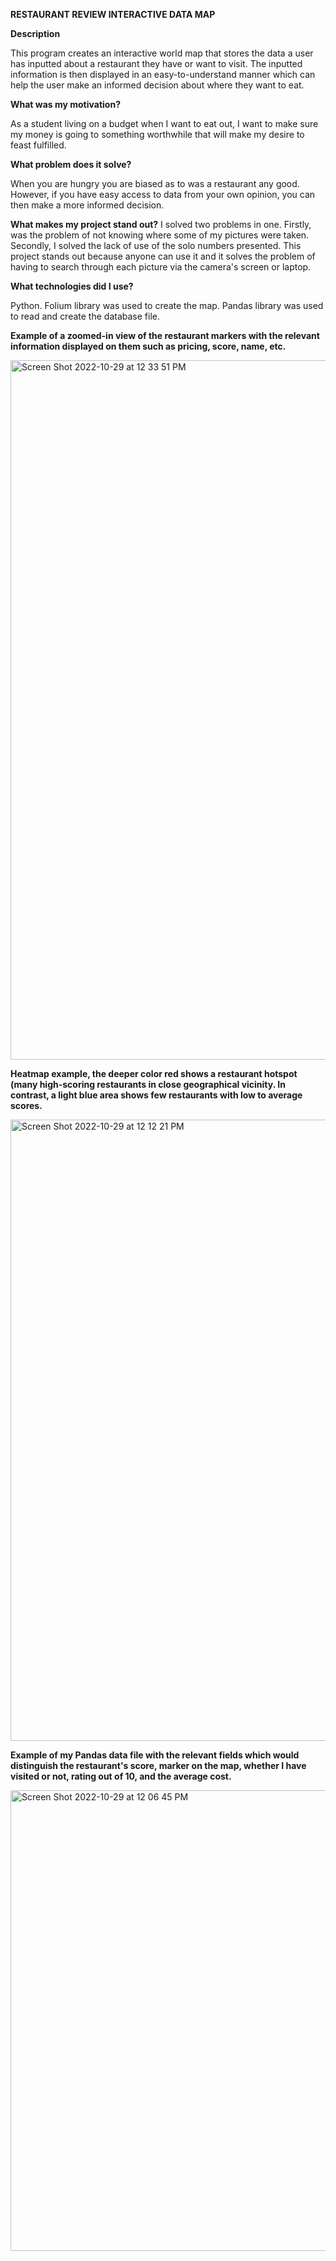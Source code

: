 **RESTAURANT REVIEW INTERACTIVE DATA MAP**

**Description**

This program creates an interactive world map that stores the data a user has inputted about a restaurant they have or want to visit. The inputted information is then displayed in an easy-to-understand manner which can help the user make an informed decision about where they want to eat.

**What was my motivation?**

As a student living on a budget when I want to eat out, I want to make sure my money is going to something worthwhile that will make my desire to feast fulfilled.

**What problem does it solve?**

When you are hungry you are biased as to was a restaurant any good. However, if you have easy access to data from your own opinion, you can then make a more informed decision.

**What makes my project stand out?**
I solved two problems in one. Firstly, was the problem of not knowing where some of my pictures were taken. Secondly, I solved the lack of use of the solo numbers presented. This project stands out because anyone can use it and it solves the problem of having to search through each picture via the camera's screen or laptop.

**What technologies did I use?**

Python.
Folium library was used to create the map.
Pandas library was used to read and create the database file.


**Example of a zoomed-in view of the restaurant markers with the relevant information displayed on them such as pricing, score, name, etc.**

<img width="1119" alt="Screen Shot 2022-10-29 at 12 33 51 PM" src="https://user-images.githubusercontent.com/82910305/198844348-27f85424-b59f-4c70-9a53-5ba068458515.png">


**Heatmap example, the deeper color red shows a restaurant hotspot (many high-scoring restaurants in close geographical vicinity. In contrast, a light blue area shows few restaurants with low to average scores.**

<img width="994" alt="Screen Shot 2022-10-29 at 12 12 21 PM" src="https://user-images.githubusercontent.com/82910305/198844329-c8de6d3b-a0bf-4536-a086-f8d5fb9a5d8c.png">


**Example of my Pandas data file with the relevant fields which would distinguish the restaurant's score, marker on the map, whether I have visited or not, rating out of 10, and the average cost.**

<img width="737" alt="Screen Shot 2022-10-29 at 12 06 45 PM" src="https://user-images.githubusercontent.com/82910305/198844301-50782bae-23bc-4f44-a79d-b00174e7e667.png">

